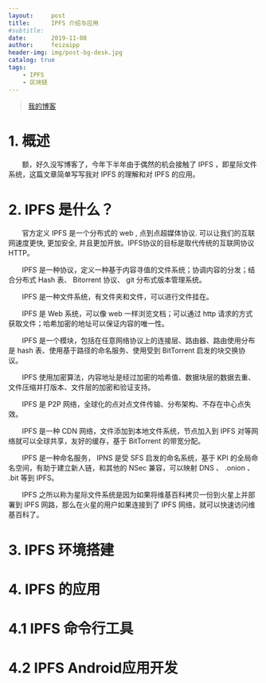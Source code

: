 ```yaml
---
layout:     post
title:      IPFS 介绍与应用
#subtitle:  
date:       2019-11-08
author:     feizaipp
header-img: img/post-bg-desk.jpg
catalog: true
tags:
    - IPFS
    - 区块链
---
```


> [我的博客](http://feizaipp.github.io)

# 1. 概述
&#160; &#160; &#160; &#160;额，好久没写博客了，今年下半年由于偶然的机会接触了 IPFS ，即星际文件系统，这篇文章简单写写我对 IPFS 的理解和对 IPFS 的应用。

# 2. IPFS 是什么？
&#160; &#160; &#160; &#160;官方定义 IPFS 是一个分布式的 web , 点到点超媒体协议. 可以让我们的互联网速度更快, 更加安全, 并且更加开放。IPFS协议的目标是取代传统的互联网协议HTTP。

&#160; &#160; &#160; &#160;IPFS 是一种协议，定义一种基于内容寻值的文件系统；协调内容的分发；结合分布式 Hash 表、 Bitorrent 协议、 git 分布式版本管理系统。

&#160; &#160; &#160; &#160;IPFS 是一种文件系统，有文件夹和文件，可以进行文件挂在。

&#160; &#160; &#160; &#160;IPFS 是 Web 系统，可以像 web 一样浏览文档；可以通过 http 请求的方式获取文件；哈希加密的地址可以保证内容的唯一性。

&#160; &#160; &#160; &#160;IPFS 是一个模块，包括在任意网络协议上的连接层、路由器、路由使用分布是 hash 表、使用基于路径的命名服务、使用受到 BitTorrent 启发的块交换协议。

&#160; &#160; &#160; &#160;IPFS 使用加密算法，内容地址是经过加密的哈希值、数据块层的数据去重、文件压缩并打版本、文件层的加密和验证支持。

&#160; &#160; &#160; &#160;IPFS 是 P2P 网络，全球化的点对点文件传输、分布架构、不存在中心点失效。

&#160; &#160; &#160; &#160;IPFS 是一种 CDN 网络，文件添加到本地文件系统，节点加入到 IPFS 对等网络就可以全球共享，友好的缓存，基于 BitTorrent 的带宽分配。

&#160; &#160; &#160; &#160;IPFS 是一种命名服务， IPNS 是受 SFS 启发的命名系统，基于 KPI 的全局命名空间，有助于建立新人链，和其他的 NSec 兼容，可以映射 DNS 、 .onion 、 .bit 等到 IPFS。

&#160; &#160; &#160; &#160;IPFS 之所以称为星际文件系统是因为如果将维基百科拷贝一份到火星上并部署到 IPFS 网路，那么在火星的用户如果连接到了 IPFS 网络，就可以快速访问维基百科了。

# 3. IPFS 环境搭建

# 4. IPFS 的应用

# 4.1 IPFS 命令行工具

# 4.2 IPFS Android应用开发